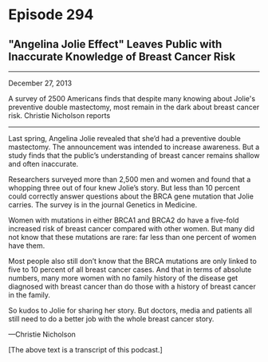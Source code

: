 # Episode 294

## "Angelina Jolie Effect" Leaves Public with Inaccurate Knowledge of Breast Cancer Risk

---

December 27, 2013

A survey of 2500 Americans finds that despite many knowing about Jolie's preventive double mastectomy, most remain in the dark about breast cancer risk. Christie Nicholson reports

---

Last spring, Angelina Jolie revealed that she’d had a preventive double mastectomy. The announcement was intended to increase awareness. But a study finds that the public’s understanding of breast cancer remains shallow and often inaccurate.

Researchers surveyed more than 2,500 men and women and found that a whopping three out of four knew Jolie’s story. But less than 10 percent could correctly answer questions about the BRCA gene mutation that Jolie carries. The survey is in the journal Genetics in Medicine.

Women with mutations in either BRCA1 and BRCA2 do have a five-fold increased risk of breast cancer compared with other women. But many did not know that these mutations are rare: far less than one percent of women have them.

Most people also still don’t know that the BRCA mutations are only linked to five to 10 percent of all breast cancer cases. And that in terms of absolute numbers, many more women with no family history of the disease get diagnosed with breast cancer than do those with a history of breast cancer in the family.

So kudos to Jolie for sharing her story. But doctors, media and patients all still need to do a better job with the whole breast cancer story.

—Christie Nicholson

[The above text is a transcript of this podcast.]

